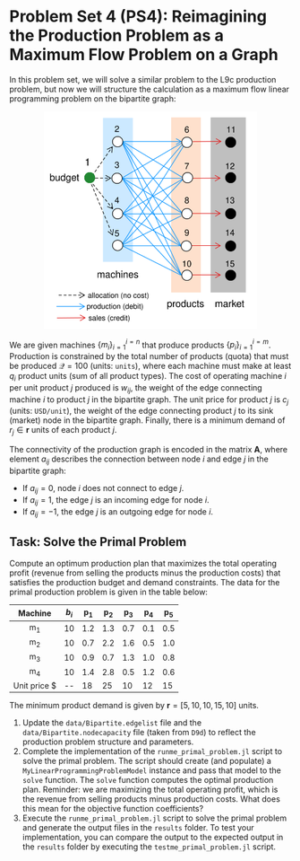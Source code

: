 # Problem Set 4 (PS4): Reimagining the Production Problem as a Maximum Flow Problem on a Graph
In this problem set, we will solve a similar problem to the L9c production problem, but now we will structure the calculation as a maximum flow linear programming problem on the bipartite graph:


<div>
    <center>
        <img src="figs/Fig-Production-Schematic.svg" width="380"/>
    </center>
</div>

We are given machines $\left\{m_{i}\right\}_{i=1}^{i=n}$ that produce products $\left\{p_{i}\right\}_{i=1}^{i=m}$. 
Production is constrained by the total number of products (quota) that must be produced $\mathcal{Q} = 100$ (units: `units`), where each machine must make at least $q_i$ product units (sum of all product types). The cost of operating machine $i$ per unit product $j$ produced is $w_{ij}$, the weight of the edge connecting machine $i$ to product $j$ in the bipartite graph. The unit price for product $j$ is $c_j$ (units: `USD/unit`), the weight of the edge connecting product $j$ to its sink (market) node in the bipartite graph. Finally, there is a minimum demand of $r_j\in\mathbf{r}$ units of each product $j$.

The connectivity of the production graph is encoded in the matrix $\mathbf{A}$, where element $a_{ij}$ describes the connection between node $i$ and edge $j$ in the bipartite graph:
* If $a_{ij} = 0$, node $i$ does not connect to edge $j$.
* If $a_{ij} = 1$, the edge $j$ is an incoming edge for node $i$.
* If $a_{ij} = -1$, the edge $j$ is an outgoing edge for node $i$.

## Task: Solve the Primal Problem
Compute an optimum production plan that maximizes the total operating profit (revenue from selling the products minus the production costs) that satisfies the production budget and demand constraints. The data for the primal production problem is given in the table below:

| Machine | $b_{i}$ | p$_{1}$ |  p$_{2}$ | p$_{3}$ | p$_{4}$ | p$_{5}$ |
| :---: | :---: | --- | --- | --- | --- | --- |
m$_{1}$ | 10 | 1.2 | 1.3 | 0.7 | 0.1 | 0.5
m$_{2}$ | 10 | 0.7 | 2.2 | 1.6 | 0.5 | 1.0 |
m$_{3}$ | 10 | 0.9 | 0.7 | 1.3 | 1.0 | 0.8 |
m$_{4}$ | 10 | 1.4 | 2.8 | 0.5 | 1.2 | 0.6 |
Unit price $ | -- | 18 | 25 | 10 | 12 | 15

The minimum product demand is given by $\mathbf{r} = [5, 10, 10, 15, 10]$ units.
1. Update the `data/Bipartite.edgelist` file and the `data/Bipartite.nodecapacity` file (taken from `D9d`) to reflect the production problem structure and parameters.
1. Complete the implementation of the `runme_primal_problem.jl` script to solve the primal problem. The script should create (and populate) a `MyLinearProgrammingProblemModel` instance and pass that model to the `solve` function. The `solve` function computes the optimal production plan. Reminder: we are maximizing the total operating profit, which is the revenue from selling products minus production costs. What does this mean for the objective function coefficients?
1. Execute the `runme_primal_problem.jl` script to solve the primal problem and generate the output files in the `results` folder. To test your implementation, you can compare the output to the expected output in the `results` folder by executing the `testme_primal_problem.jl` script.
